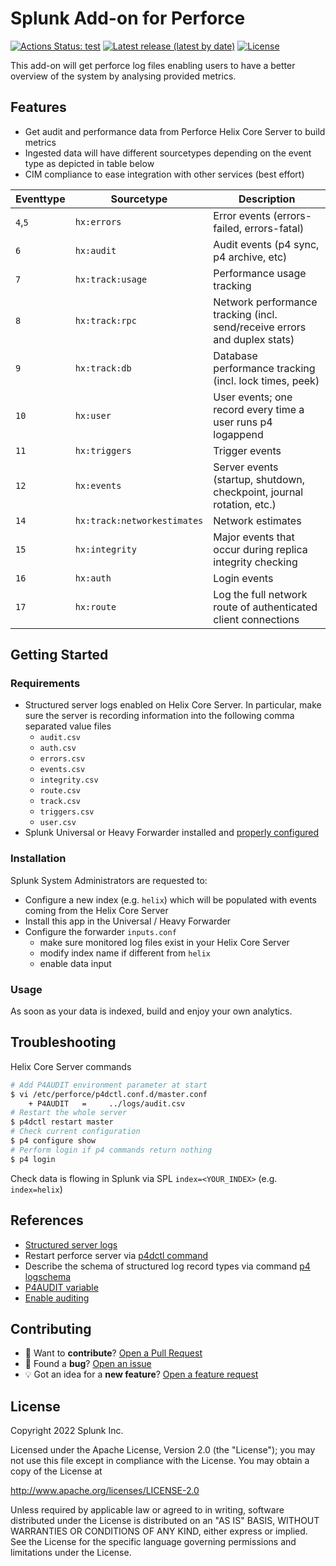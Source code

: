 # Splunk Add-on for Perforce

[![Actions Status: test](https://github.com/splunk/splunk-addon-for-perforce/actions/workflows/ci.yml/badge.svg)](https://github.com/splunk/splunk-addon-for-perforce/actions?query=workflow%3A"CI")
[![Latest release (latest by date)](https://img.shields.io/github/v/release/splunk/splunk-addon-for-perforce?label=Latest%20Release)](https://github.com/splunk/splunk-addon-for-perforce/releases)
[![License](https://img.shields.io/github/license/splunk/splunk-addon-for-perforce)](LICENSE)

This add-on will get perforce log files enabling users to have a better overview of the system by analysing provided metrics.

## Features
* Get audit and performance data from Perforce Helix Core Server to build metrics
* Ingested data will have different sourcetypes depending on the event type as depicted in table below
* CIM compliance to ease integration with other services (best effort)

| **Eventtype**  | **Sourcetype**              | **Description**                                                           |
|----------------|-----------------------------|---------------------------------------------------------------------------|
| `4`,`5`        | `hx:errors`                 | Error events (errors-failed, errors-fatal)                                |
| `6`            | `hx:audit`                  | Audit events (p4 sync, p4 archive, etc)                                   |
| `7`            | `hx:track:usage`            | Performance usage tracking                                                |
| `8`            | `hx:track:rpc`              | Network performance tracking (incl. send/receive errors and duplex stats) |
| `9`            | `hx:track:db`               | Database performance tracking (incl. lock times, peek)                    |
| `10`           | `hx:user`                   | User events; one record every time a user runs p4 logappend               |
| `11`           | `hx:triggers`               | Trigger events                                                            |
| `12`           | `hx:events`                 | Server events (startup, shutdown, checkpoint, journal rotation, etc.)     |
| `14`           | `hx:track:networkestimates` | Network estimates                                                         |
| `15`           | `hx:integrity`              | Major events that occur during replica integrity checking                 |
| `16`           | `hx:auth`                   | Login events                                                              |
| `17`           | `hx:route`                  | Log the full network route of authenticated client connections            |


## Getting Started
### Requirements
* Structured server logs enabled on Helix Core Server. In particular, make sure the server is recording information into the following comma separated value files
    * `audit.csv`
    * `auth.csv`
    * `errors.csv`
    * `events.csv`
    * `integrity.csv`
    * `route.csv`
    * `track.csv`
    * `triggers.csv`
    * `user.csv`
* Splunk Universal or Heavy Forwarder installed and [properly configured](https://docs.splunk.com/Documentation/Forwarder/8.2.2/Forwarder/Installanixuniversalforwarder#After_you_install:_Start_and_configure_the_universal_forwarder)

### Installation
Splunk System Administrators are requested to:
* Configure a new index (e.g. `helix`) which will be populated with events coming from the Helix Core Server
* Install this app in the Universal / Heavy Forwarder
* Configure the forwarder `inputs.conf`
    * make sure monitored log files exist in your Helix Core Server
    * modify index name if different from `helix`
    * enable data input

### Usage
As soon as your data is indexed, build and enjoy your own analytics.

## Troubleshooting
Helix Core Server commands 

```bash
# Add P4AUDIT environment parameter at start
$ vi /etc/perforce/p4dctl.conf.d/master.conf 
    + P4AUDIT   =     ../logs/audit.csv
# Restart the whole server
$ p4dctl restart master
# Check current configuration
$ p4 configure show
# Perform login if p4 commands return nothing
$ p4 login
```

Check data is flowing in Splunk via SPL
`index=<YOUR_INDEX>` (e.g. `index=helix`)

## References
* [Structured server logs](https://www.perforce.com/perforce/doc.current/manuals/p4sag/Content/P4SAG/structure-logging-using.html)
* Restart perforce server via [p4dctl command](https://www.perforce.com/manuals/p4sag/Content/P4SAG/p4dctl.commands.html?Highlight=p4dctl)
* Describe the schema of structured log record types via command [p4 logschema](https://www.perforce.com/manuals/cmdref/Content/CmdRef/p4_logschema.html)
* [P4AUDIT variable](https://www.perforce.com/manuals/cmdref/Content/CmdRef/P4AUDIT.html)
* [Enable auditing](https://www.perforce.com/manuals/p4sag/Content/P4SAG/auditing-user-file-access.html)

## Contributing
* :rocket:   Want to **contribute**? [Open a Pull Request](https://github.com/splunk/splunk-addon-for-perforce/pulls)
* :bug:   Found a **bug**? [Open an issue](https://github.com/splunk/splunk-addon-for-perforce/issues)
* :bulb:   Got an idea for a **new feature**? [Open a feature request](https://github.com/splunk/splunk-addon-for-perforce/issues)

## License
Copyright 2022 Splunk Inc.

Licensed under the Apache License, Version 2.0 (the "License"); you may not use this file except in compliance with the License. You may obtain a copy of the License at

http://www.apache.org/licenses/LICENSE-2.0

Unless required by applicable law or agreed to in writing, software distributed under the License is distributed on an "AS IS" BASIS, WITHOUT WARRANTIES OR CONDITIONS OF ANY KIND, either express or implied. See the License for the specific language governing permissions and limitations under the License.
